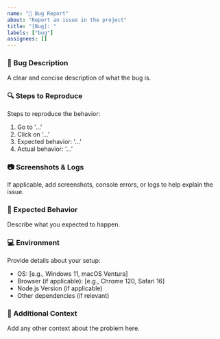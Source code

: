 ```yaml
---
name: "🐞 Bug Report"
about: "Report an issue in the project"
title: "[Bug]: "
labels: ["bug"]
assignees: []
---
```


### 🐛 Bug Description
A clear and concise description of what the bug is.

### 🔍 Steps to Reproduce
Steps to reproduce the behavior:
1. Go to '...'
2. Click on '...'
3. Expected behavior: '...'
4. Actual behavior: '...'

### 📷 Screenshots & Logs
If applicable, add screenshots, console errors, or logs to help explain the issue.

### 📌 Expected Behavior
Describe what you expected to happen.

### 💻 Environment
Provide details about your setup:
- OS: [e.g., Windows 11, macOS Ventura]
- Browser (if applicable): [e.g., Chrome 120, Safari 16]
- Node.js Version (if applicable)
- Other dependencies (if relevant)

### 🚀 Additional Context
Add any other context about the problem here.
